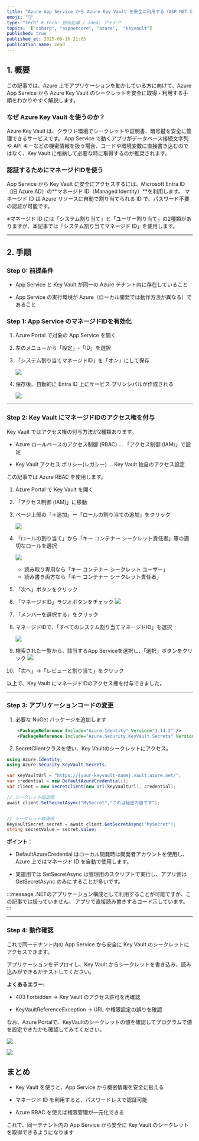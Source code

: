 ```yaml
---
title: "Azure App Service から Azure Key Vault を安全に利用する（ASP.NET Core編）"
emoji: "🔏"
type: "tech" # tech: 技術記事 / idea: アイデア
topics:  ["csharp", "aspnetcore", "azure",  "keyvault"]
published: true
published_at: 2025-09-16 21:05
publication_name: zead
---
```


## 1. 概要

この記事では、Azure 上でアプリケーションを動かしている方に向けて、Azure App Service から Azure Key Vault のシークレットを安全に取得・利用する手順をわかりやすく解説します。

### なぜ Azure Key Vault を使うのか？

Azure Key Vault は、クラウド環境でシークレットや証明書、暗号鍵を安全に管理できるサービスです。
App Service で動くアプリがデータベース接続文字列や API キーなどの機密情報を扱う場合、コードや環境変数に直接書き込むのではなく、Key Vault に格納して必要な時に取得するのが推奨されます。


### 認証するためにマネージドIDを使う

App Service から Key Vault に安全にアクセスするには、Microsoft Entra ID（旧 Azure AD）の**マネージド ID（Managed Identity）**を利用します。
マネージド ID は Azure リソースに自動で割り当てられる ID で、パスワード不要の認証が可能です。

※マネージド ID には「システム割り当て」と「ユーザー割り当て」の2種類がありますが、本記事では「システム割り当てマネージド ID」を使用します。


---

## 2. 手順

### Step 0: 前提条件

- App Service と Key Vault が同一の Azure テナント内に存在していること

- App Service の実行環境が Azure（ローカル開発では動作方法が異なる）であること



### Step 1: App Service のマネージドIDを有効化

1. Azure Portal で対象の App Service を開く

2. 左のメニュ－から「設定」-「ID」を選択

3. 「システム割り当てマネージドID」を「オン」にして保存

    ![](https://storage.googleapis.com/zenn-user-upload/94f2c631eb78-20250808.png)

4. 保存後、自動的に Entra ID 上にサービス プリンシパルが作成される

    ![](https://storage.googleapis.com/zenn-user-upload/4450405eed2b-20250808.png)

---

### Step 2: Key Vault にマネージドIDのアクセス権を付与

Key Vault ではアクセス権の付与方法が2種類あります。

- Azure ロールベースのアクセス制御 (RBAC) … 「アクセス制御 (IAM)」で設定

- Key Vault アクセス ポリシー(レガシー) … Key Vault 独自のアクセス設定

この記事では Azure RBAC を使用します。


1. Azure Portal で Key Vault を開く

1. 「アクセス制御 (IAM)」に移動

1. ページ上部の「＋追加」ー「ロールの割り当ての追加」をクリック

    ![](https://storage.googleapis.com/zenn-user-upload/84627dd68a9f-20250808.png)

1. 「ロールの割り当て」から「キー コンテナー シークレット責任者」等の適切なロールを選択

    ![](https://storage.googleapis.com/zenn-user-upload/acfd83d0d4c4-20250808.png)

    - 読み取り専用なら「キー コンテナー シークレット ユーザー」
    - 読み書き両方なら「キー コンテナー シークレット責任者」

1. 「次へ」ボタンをクリック

1. 「マネージドID」ラジオボタンをチェック
    ![](https://storage.googleapis.com/zenn-user-upload/b45cdadf6ec2-20250808.png)

1. 「メンバーを選択する」をクリック

1. マネージドIDで、「すべてのシステム割り当てマネージドID」を選択

    ![](https://storage.googleapis.com/zenn-user-upload/7ab4ee4e1aa7-20250808.png)


1. 検索された一覧から、該当するApp Serviceを選択し、「選択」ボタンをクリック
    ![](https://storage.googleapis.com/zenn-user-upload/19c870c053b4-20250808.png)

1. 「次へ」→「レビューと割り当て」をクリック


以上で、Key Vault にマネージドIDのアクセス権を付与できました。

---

### Step 3: アプリケーションコードの変更

1. 必要な NuGet パッケージを追加します

```xml
    <PackageReference Include="Azure.Identity" Version="1.14.2" />
    <PackageReference Include="Azure.Security.KeyVault.Secrets" Version="4.8.0" />
```

2. SecretClientクラスを使い、Key Vaultのシークレットにアクセス。

```csharp
using Azure.Identity;
using Azure.Security.KeyVault.Secrets;

var keyVaultUrl = "https://{your-keyvault-name}.vault.azure.net/";
var credential = new DefaultAzureCredential();
var client = new SecretClient(new Uri(keyVaultUrl), credential);

// シークレット設定例
await client.SetSecretAsync("MySecret","これは秘密の値です");


// シークレット取得例
KeyVaultSecret secret = await client.GetSecretAsync("MySecret");
string secretValue = secret.Value;
```

**ポイント：**

- DefaultAzureCredential はローカル開発時は開発者アカウントを使用し、Azure 上ではマネージド ID を自動で使用します。

- 実運用では SetSecretAsync は管理用のスクリプトで実行し、アプリ側は GetSecretAsync のみにすることが多いです。


:::message
.NETのアプリケーション構成として利用することが可能ですが、この記事では扱っていません。
アプリで直接読み書きするコード示しています。
:::


---

### Step 4: 動作確認

これで同一テナント内の App Service から安全に Key Vault のシークレットにアクセスできます。  

アプリケーションをデプロイし、Key Vault からシークレットを書き込み、読み込みができるかテストしてください。

**よくあるエラー:**
- 403 Forbidden → Key Vault のアクセス許可を再確認

- KeyVaultReferenceException → URL や権限設定の誤りを確認

なお、Azure Portalで、KeyVaultのシークレットの値を確認してプログラムで値を設定できたかも確認してみてください。


![](https://storage.googleapis.com/zenn-user-upload/3d244810bbd0-20250808.png)


![](https://storage.googleapis.com/zenn-user-upload/8eae1a887de5-20250808.png)


## まとめ

- Key Vault を使うと、App Service から機密情報を安全に扱える

- マネージド ID を利用すると、パスワードレスで認証可能

- Azure RBAC を使えば権限管理が一元化できる

これで、同一テナント内の App Service から安全に Key Vault のシークレットを取得できるようになります
